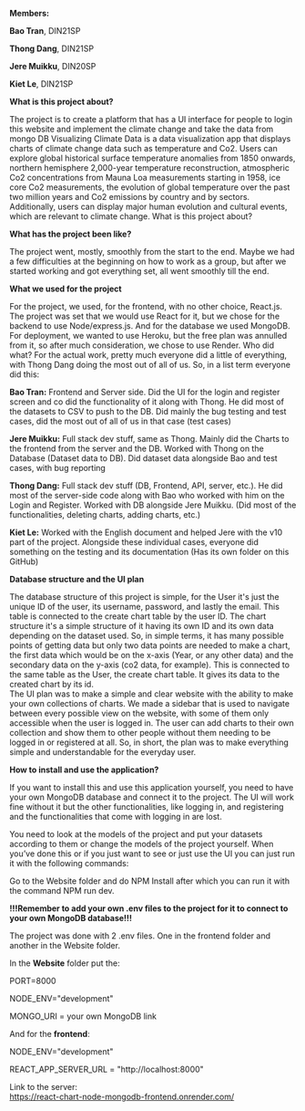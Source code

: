 **Members:**

**Bao Tran**, DIN21SP 

**Thong Dang**, DIN21SP

**Jere Muikku**, DIN20SP

**Kiet Le**, DIN21SP

**What is this project about?**

The project is to create a platform that has a UI interface for people to login this website and implement the climate change and take the data from mongo DB
Visualizing Climate Data is a data visualization app that displays charts of climate change data such as temperature and Co2. 
Users can explore global historical surface temperature anomalies from 1850 onwards, northern hemisphere 2,000-year temperature reconstruction, atmospheric Co2 concentrations from Mauna Loa measurements starting in 1958, ice core Co2 measurements, the evolution of global temperature over the past two million years and Co2 emissions by country and by sectors. Additionally, users can display major human evolution and cultural events, which are relevant to climate change. What is this project about?

**What has the project been like?**

The project went, mostly, smoothly from the start to the end. 
Maybe we had a few difficulties at the beginning on how to work as a group, but after we started working and got everything set, all went smoothly till the end.

**What we used for the project**

For the project, we used, for the frontend, with no other choice, React.js. The project was set that we would use React for it, but we chose for the backend to use Node/express.js. And for the database we used MongoDB. For deployment, we wanted to use Heroku, but the free plan was annulled from it, so after much consideration, we chose to use Render. 
Who did what?
For the actual work, pretty much everyone did a little of everything, with Thong Dang doing the most out of all of us. So, in a list term everyone did this: 

**Bao Tran:** Frontend and Server side. Did the UI for the login and register screen and co did the functionality of it along with Thong. He did most of the datasets to CSV to push to the DB. Did mainly the bug testing and test cases, did the most out of all of us in that case (test cases)

**Jere Muikku:** Full stack dev stuff, same as Thong. Mainly did the Charts to the frontend from the server and the DB. Worked with Thong on the Database (Dataset data to DB). Did dataset data alongside Bao and test cases, with bug reporting

**Thong Dang:** Full stack dev stuff (DB, Frontend, API, server, etc.). He did most of the server-side code along with Bao who worked with him on the Login and Register. Worked with DB alongside Jere Muikku. (Did most of the functionalities, deleting charts, adding charts, etc.) 

**Kiet Le:** Worked with the English document and helped Jere with the v10 part of the project.
Alongside these individual cases, everyone did something on the testing and its documentation (Has its own folder on this GitHub)



**Database structure and the UI plan**

The database structure of this project is simple, for the User it's just the unique ID of the user, its username, password, and lastly the email. This table is connected to the create chart table by the user ID. 
The chart structure it's a simple structure of it having its own ID and its own data depending on the dataset used. So, in simple terms, it has many possible points of getting data but only two data points are needed to make a chart, the first data which would be on the x-axis (Year, or any other data) and the secondary data on the y-axis (co2 data, for example). This is connected to the same table as the User, the create chart table. It gives its data to the created chart by its id.  
The UI plan was to make a simple and clear website with the ability to make your own collections of charts. We made a sidebar that is used to navigate between every possible view on the website, with some of them only accessible when the user is logged in. The user can add charts to their own collection and show them to other people without them needing to be logged in or registered at all. So, in short, the plan was to make everything simple and understandable for the everyday user. 


 
**How to install and use the application?**

If you want to install this and use this application yourself, you need to have your own MongoDB database and connect it to the project. The UI will work fine without it but the other functionalities, like logging in, and registering and the functionalities that come with logging in are lost.
 
You need to look at the models of the project and put your datasets according to them or change the models of the project yourself. 
When you’ve done this or if you just want to see or just use the UI you can just run it with the following commands: 

Go to the Website folder and do NPM Install after which you can run it with the command NPM run dev. 

**!!!Remember to add your own .env files to the project for it to connect to your own MongoDB database!!!**

The project was done with 2 .env files. One in the frontend folder and another in the Website folder.

In the **Website** folder put the: 

PORT=8000 

NODE_ENV="development" 

MONGO_URI = your own MongoDB link 
 
And for the **frontend**: 

NODE_ENV="development" 

REACT_APP_SERVER_URL = "http://localhost:8000" 
 
Link to the server:  
https://react-chart-node-mongodb-frontend.onrender.com/ 
